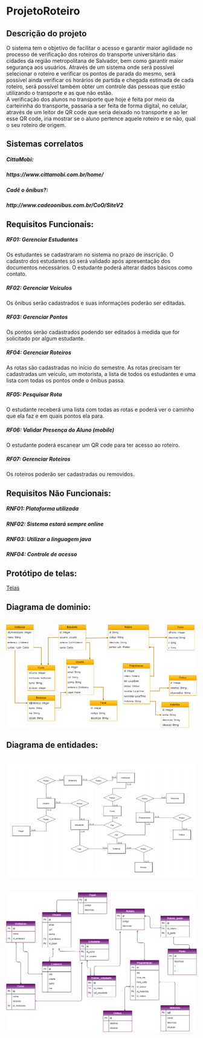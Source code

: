 # ProjetoRoteiro


<h2>Descrição do projeto</h2>
  O sistema tem o objetivo de facilitar o acesso e garantir maior agilidade no processo de verificação dos roteiros do transporte universitário das cidades da região metropolitana de Salvador, bem como garantir maior segurança aos usuários. Através de um sistema onde será possível selecionar o roteiro e verificar os pontos de parada do mesmo, será possível ainda verificar os horários de partida e chegada estimada de cada roteiro, será possível também obter um controle das pessoas que estão utilizando o transporte e as que não estão.   <br>A verificação dos alunos no transporte que hoje é feita por meio da carteirinha do transporte, passaria a ser feita de forma digital, no celular, através de um leitor de QR code que seria deixado no transporte e ao ler esse QR code, iria mostrar se o aluno pertence aquele roteiro e se não, qual o seu roteiro de origem.
  
<h2>Sistemas correlatos</h2>
  <h5>CittaMobi:<h5/>
  https://www.cittamobi.com.br/home/
  <h5>Cadê o ônibus?:<h5/>
  http://www.cadeoonibus.com.br/CoO/SiteV2

<h2>Requisitos Funcionais:</h2>
<h5>RF01: Gerenciar Estudantes</h5>
  Os estudantes se cadastraram no sistema no prazo de inscrição. O cadastro dos estudantes só será validado após apresentação dos documentos necessários. O estudante poderá alterar dados básicos como contato. 
<h5>RF02: Gerenciar Veículos</h5>
Os ônibus serão cadastrados e suas informações poderão ser editadas.
<h5>RF03: Gerenciar Pontos</h5> 
  Os pontos serão cadastrados podendo ser editados à medida que for solicitado por algum estudante.
<h5>RF04: Gerenciar Roteiros</h5>
  As rotas são cadastradas no início do semestre. As rotas precisam ter cadastradas um veículo, um motorista, a lista de todos os estudantes e uma lista com todas os pontos onde o ônibus passa.
<h5>RF05: Pesquisar Rota</h5>
  O estudante receberá uma lista com todas as rotas e poderá ver o caminho que ela faz e em quais pontos ela para.
<h5>RF06: Validar Presença do Aluno (mobile)</h5>
  O estudante poderá escanear um QR code para ter acesso ao roteiro.
<h5>RF07: Gerenciar Roteiros</h5>
  Os roteiros poderão ser cadastradas ou removidos. 
<h2>Requisitos Não Funcionais:</h2>
<h5>RNF01: Plataforma utilizada</h5>
<h5>RNF02: Sistema estará sempre online</h5>
<h5>RNF03: Utilizar a linguagem java</h5>
<h5>RNF04: Controle de acesso</h5>
  
<h2>Protótipo de telas:</h2>

<a href="https://drive.google.com/drive/folders/1jEi6fiIKuuxIkMrgeHrf7WMO5NQ8xK-u?usp=sharing">Telas</a>
</br>
<h2>Diagrama de dominio:</h2><br>
<img src="ProjetoRoteiro/src/main/resources/imagens/diagramaclasses.png">

<h2>Diagrama de entidades:</h2><br>
<img src="ProjetoRoteiro/src/main/resources/imagens/diagramarelacionamento.png">
</br>
</br>
</br>
<img src="ProjetoRoteiro/src/main/resources/imagens/diagramaentidade.png">
